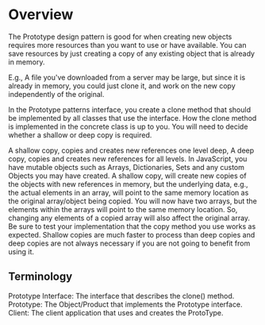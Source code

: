 # Overview

The Prototype design pattern is good for when creating new objects requires more resources than you want to use or have available. You can save resources by just creating a copy of any existing object that is already in memory.

E.g., A file you've downloaded from a server may be large, but since it is already in memory, you could just clone it, and work on the new copy independently of the original.

In the Prototype patterns interface, you create a clone method that should be implemented by all classes that use the interface. How the clone method is implemented in the concrete class is up to you. You will need to decide whether a shallow or deep copy is required.

A shallow copy, copies and creates new references one level deep,
A deep copy, copies and creates new references for all levels.
In JavaScript, you have mutable objects such as Arrays, Dictionaries, Sets and any custom Objects you may have created. A shallow copy, will create new copies of the objects with new references in memory, but the underlying data, e.g., the actual elements in an array, will point to the same memory location as the original array/object being copied. You will now have two arrays, but the elements within the arrays will point to the same memory location. So, changing any elements of a copied array will also affect the original array. Be sure to test your implementation that the copy method you use works as expected. Shallow copies are much faster to process than deep copies and deep copies are not always necessary if you are not going to benefit from using it.

## Terminology

Prototype Interface: The interface that describes the clone() method.
Prototype: The Object/Product that implements the Prototype interface.
Client: The client application that uses and creates the ProtoType.
